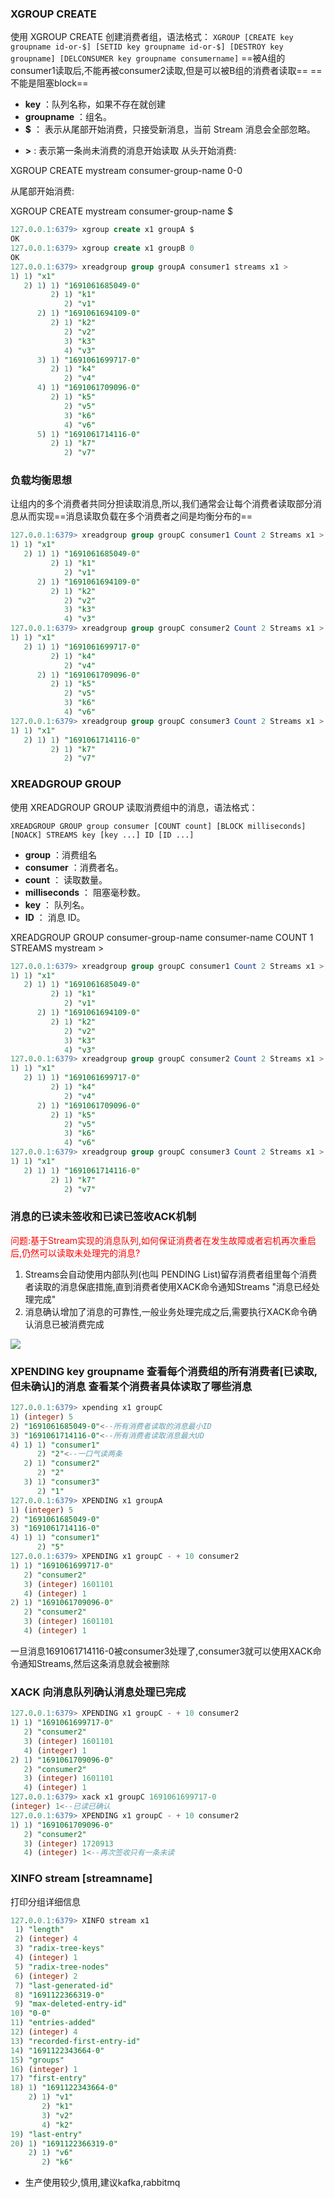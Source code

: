 ### XGROUP CREATE
使用 XGROUP CREATE 创建消费者组，语法格式：
`XGROUP [CREATE key groupname id-or-$] [SETID key groupname id-or-$] [DESTROY key groupname] [DELCONSUMER key groupname consumername]`
==被A组的consumer1读取后,不能再被consumer2读取,但是可以被B组的消费者读取==
==不能是阻塞block==
- **key** ：队列名称，如果不存在就创建
- **groupname** ：组名。
- **$** ： 表示从尾部开始消费，只接受新消息，当前 Stream 消息会全部忽略。
+ **>** : 表示第一条尚未消费的消息开始读取
从头开始消费:

XGROUP CREATE mystream consumer-group-name 0-0  

从尾部开始消费:

XGROUP CREATE mystream consumer-group-name $
```sql
127.0.0.1:6379> xgroup create x1 groupA $
OK
127.0.0.1:6379> xgroup create x1 groupB 0
OK
127.0.0.1:6379> xreadgroup group groupA consumer1 streams x1 >
1) 1) "x1"
   2) 1) 1) "1691061685049-0"
         2) 1) "k1"
            2) "v1"
      2) 1) "1691061694109-0"
         2) 1) "k2"
            2) "v2"
            3) "k3"
            4) "v3"
      3) 1) "1691061699717-0"
         2) 1) "k4"
            2) "v4"
      4) 1) "1691061709096-0"
         2) 1) "k5"
            2) "v5"
            3) "k6"
            4) "v6"
      5) 1) "1691061714116-0"
         2) 1) "k7"
            2) "v7"
```
### 负载均衡思想
让组内的多个消费者共同分担读取消息,所以,我们通常会让每个消费者读取部分消息从而实现==消息读取负载在多个消费者之间是均衡分布的==
```sql
127.0.0.1:6379> xreadgroup group groupC consumer1 Count 2 Streams x1 >
1) 1) "x1"
   2) 1) 1) "1691061685049-0"
         2) 1) "k1"
            2) "v1"
      2) 1) "1691061694109-0"
         2) 1) "k2"
            2) "v2"
            3) "k3"
            4) "v3"
127.0.0.1:6379> xreadgroup group groupC consumer2 Count 2 Streams x1 >
1) 1) "x1"
   2) 1) 1) "1691061699717-0"
         2) 1) "k4"
            2) "v4"
      2) 1) "1691061709096-0"
         2) 1) "k5"
            2) "v5"
            3) "k6"
            4) "v6"
127.0.0.1:6379> xreadgroup group groupC consumer3 Count 2 Streams x1 >
1) 1) "x1"
   2) 1) 1) "1691061714116-0"
         2) 1) "k7"
            2) "v7"
```
### XREADGROUP GROUP

使用 XREADGROUP GROUP 读取消费组中的消息，语法格式：

`XREADGROUP GROUP group consumer [COUNT count] [BLOCK milliseconds] [NOACK] STREAMS key [key ...] ID [ID ...]`

- **group** ：消费组名
- **consumer** ：消费者名。
- **count** ： 读取数量。
- **milliseconds** ： 阻塞毫秒数。
- **key** ： 队列名。
- **ID** ： 消息 ID。

XREADGROUP GROUP consumer-group-name consumer-name COUNT 1 STREAMS mystream >
```sql
127.0.0.1:6379> xreadgroup group groupC consumer1 Count 2 Streams x1 >
1) 1) "x1"
   2) 1) 1) "1691061685049-0"
         2) 1) "k1"
            2) "v1"
      2) 1) "1691061694109-0"
         2) 1) "k2"
            2) "v2"
            3) "k3"
            4) "v3"
127.0.0.1:6379> xreadgroup group groupC consumer2 Count 2 Streams x1 >
1) 1) "x1"
   2) 1) 1) "1691061699717-0"
         2) 1) "k4"
            2) "v4"
      2) 1) "1691061709096-0"
         2) 1) "k5"
            2) "v5"
            3) "k6"
            4) "v6"
127.0.0.1:6379> xreadgroup group groupC consumer3 Count 2 Streams x1 >
1) 1) "x1"
   2) 1) 1) "1691061714116-0"
         2) 1) "k7"
            2) "v7"
```

### 消息的已读未签收和已读已签收ACK机制
<font color=red>问题:基于Stream实现的消息队列,如何保证消费者在发生故障或者宕机再次重启后,仍然可以读取未处理完的消息?</font>
1. Streams会自动使用内部队列(也叫 PENDING List)留存消费者组里每个消费者读取的消息保底措施,直到消费者使用XACK命令通知Streams "消息已经处理完成"
2. 消息确认增加了消息的可靠性,一般业务处理完成之后,需要执行XACK命令确认消息已被消费完成

![](image-20230803195825140.png)
### XPENDING key groupname 查看每个消费组的所有消费者[已读取,但未确认]的消息 查看某个消费者具体读取了哪些消息

```sql
127.0.0.1:6379> xpending x1 groupC
1) (integer) 5
2) "1691061685049-0"<--所有消费者读取的消息最小ID
3) "1691061714116-0"<--所有消费者读取消息最大UD
4) 1) 1) "consumer1"
      2) "2"<--一口气读两条
   2) 1) "consumer2"
      2) "2"
   3) 1) "consumer3"
      2) "1"
127.0.0.1:6379> XPENDING x1 groupA
1) (integer) 5
2) "1691061685049-0"
3) "1691061714116-0"
4) 1) 1) "consumer1"
      2) "5"
127.0.0.1:6379> XPENDING x1 groupC - + 10 consumer2
1) 1) "1691061699717-0"
   2) "consumer2"
   3) (integer) 1601101
   4) (integer) 1
2) 1) "1691061709096-0"
   2) "consumer2"
   3) (integer) 1601101
   4) (integer) 1
```
一旦消息1691061714116-0被consumer3处理了,consumer3就可以使用XACK命令通知Streams,然后这条消息就会被删除
### XACK 向消息队列确认消息处理已完成
```sql
127.0.0.1:6379> XPENDING x1 groupC - + 10 consumer2
1) 1) "1691061699717-0"
   2) "consumer2"
   3) (integer) 1601101
   4) (integer) 1
2) 1) "1691061709096-0"
   2) "consumer2"
   3) (integer) 1601101
   4) (integer) 1
127.0.0.1:6379> xack x1 groupC 1691061699717-0
(integer) 1<--已读已确认
127.0.0.1:6379> XPENDING x1 groupC - + 10 consumer2
1) 1) "1691061709096-0"
   2) "consumer2"
   3) (integer) 1720913
   4) (integer) 1<--再次签收只有一条未读
```
### XINFO stream [streamname]
打印分组详细信息
```sql
127.0.0.1:6379> XINFO stream x1
 1) "length"
 2) (integer) 4
 3) "radix-tree-keys"
 4) (integer) 1
 5) "radix-tree-nodes"
 6) (integer) 2
 7) "last-generated-id"
 8) "1691122366319-0"
 9) "max-deleted-entry-id"
10) "0-0"
11) "entries-added"
12) (integer) 4
13) "recorded-first-entry-id"
14) "1691122343664-0"
15) "groups"
16) (integer) 1
17) "first-entry"
18) 1) "1691122343664-0"
    2) 1) "v1"
       2) "k1"
       3) "v2"
       4) "k2"
19) "last-entry"
20) 1) "1691122366319-0"
    2) 1) "v6"
       2) "k6"

```
+ 生产使用较少,慎用,建议kafka,rabbitmq